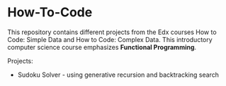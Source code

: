 <h1>How-To-Code</h1>

<p>This repository contains different projects from the Edx courses How to Code: Simple Data and How to Code: Complex Data.
   This introductory computer science course emphasizes <b>Functional Programming</b>.</p>
<p>Projects:</p>
<ul>
    <li>Sudoku Solver - using generative recursion and backtracking search</li>
</ul>
